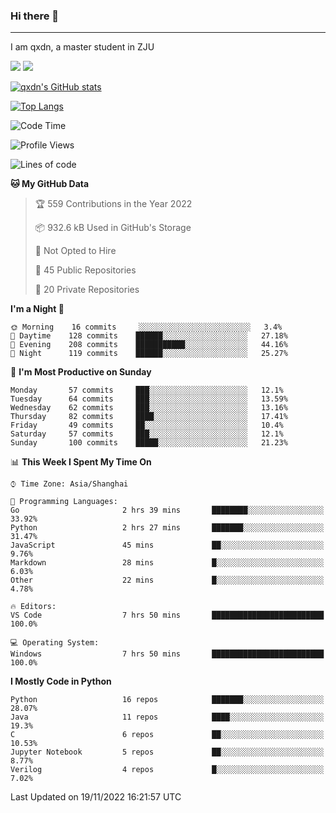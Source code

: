 ### Hi there 👋
---

I am qxdn, a master student in ZJU

[![](https://img.shields.io/badge/blog-qxdn-brightgreen?style=for-the-badge&logo=hexo)](https://qianxu.run) [![](https://img.shields.io/badge/bilibili-qxdn-ff69b4?style=for-the-badge&logo=Bilibili)](https://space.bilibili.com/11674667)


[![qxdn's GitHub stats](https://github-readme-stats.vercel.app/api?username=qxdn&count_private=true&show_icons=true)](https://github.com/qxdn)

[![Top Langs](https://github-readme-stats.vercel.app/api/top-langs/?username=qxdn&layout=compact)](https://github.com/qxdn)

<!--START_SECTION:waka-->
![Code Time](http://img.shields.io/badge/Code%20Time-608%20hrs%2012%20mins-blue)

![Profile Views](http://img.shields.io/badge/Profile%20Views-1-blue)

![Lines of code](https://img.shields.io/badge/From%20Hello%20World%20I%27ve%20Written-1%20Million%20lines%20of%20code-blue)

**🐱 My GitHub Data** 

> 🏆 559 Contributions in the Year 2022
 > 
> 📦 932.6 kB Used in GitHub's Storage 
 > 
> 🚫 Not Opted to Hire
 > 
> 📜 45 Public Repositories 
 > 
> 🔑 20 Private Repositories  
 > 
**I'm a Night 🦉** 

```text
🌞 Morning    16 commits     ░░░░░░░░░░░░░░░░░░░░░░░░░   3.4% 
🌆 Daytime    128 commits    ██████░░░░░░░░░░░░░░░░░░░   27.18% 
🌃 Evening    208 commits    ███████████░░░░░░░░░░░░░░   44.16% 
🌙 Night      119 commits    ██████░░░░░░░░░░░░░░░░░░░   25.27%

```
📅 **I'm Most Productive on Sunday** 

```text
Monday       57 commits     ███░░░░░░░░░░░░░░░░░░░░░░   12.1% 
Tuesday      64 commits     ███░░░░░░░░░░░░░░░░░░░░░░   13.59% 
Wednesday    62 commits     ███░░░░░░░░░░░░░░░░░░░░░░   13.16% 
Thursday     82 commits     ████░░░░░░░░░░░░░░░░░░░░░   17.41% 
Friday       49 commits     ██░░░░░░░░░░░░░░░░░░░░░░░   10.4% 
Saturday     57 commits     ███░░░░░░░░░░░░░░░░░░░░░░   12.1% 
Sunday       100 commits    █████░░░░░░░░░░░░░░░░░░░░   21.23%

```


📊 **This Week I Spent My Time On** 

```text
⌚︎ Time Zone: Asia/Shanghai

💬 Programming Languages: 
Go                       2 hrs 39 mins       ████████░░░░░░░░░░░░░░░░░   33.92% 
Python                   2 hrs 27 mins       ███████░░░░░░░░░░░░░░░░░░   31.47% 
JavaScript               45 mins             ██░░░░░░░░░░░░░░░░░░░░░░░   9.76% 
Markdown                 28 mins             █░░░░░░░░░░░░░░░░░░░░░░░░   6.03% 
Other                    22 mins             █░░░░░░░░░░░░░░░░░░░░░░░░   4.78%

🔥 Editors: 
VS Code                  7 hrs 50 mins       █████████████████████████   100.0%

💻 Operating System: 
Windows                  7 hrs 50 mins       █████████████████████████   100.0%

```

**I Mostly Code in Python** 

```text
Python                   16 repos            ███████░░░░░░░░░░░░░░░░░░   28.07% 
Java                     11 repos            ████░░░░░░░░░░░░░░░░░░░░░   19.3% 
C                        6 repos             ██░░░░░░░░░░░░░░░░░░░░░░░   10.53% 
Jupyter Notebook         5 repos             ██░░░░░░░░░░░░░░░░░░░░░░░   8.77% 
Verilog                  4 repos             █░░░░░░░░░░░░░░░░░░░░░░░░   7.02%

```



 Last Updated on 19/11/2022 16:21:57 UTC
<!--END_SECTION:waka-->

<!--
**qxdn/qxdn** is a ✨ _special_ ✨ repository because its `README.md` (this file) appears on your GitHub profile.

Here are some ideas to get you started:

- 🔭 I’m currently working on ...
- 🌱 I’m currently learning ...
- 👯 I’m looking to collaborate on ...
- 🤔 I’m looking for help with ...
- 💬 Ask me about ...
- 📫 How to reach me: ...
- 😄 Pronouns: ...
- ⚡ Fun fact: ...
-->
